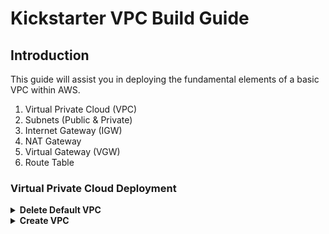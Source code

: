 # Kickstarter VPC Build Guide

## Introduction

This guide will assist you in deploying the fundamental elements of a basic VPC within AWS.  

1. Virtual Private Cloud (VPC)
2. Subnets (Public & Private)
3. Internet Gateway (IGW)
4. NAT Gateway 
5. Virtual Gateway (VGW)
6. Route Table

### Virtual Private Cloud Deployment

<details>
<summary><strong>Delete Default VPC</strong></summary><p>

1. In the AWS console select services and then select VPC
1. Within the VPC Dashboard select **Your VPCs** from the left-menu and then select Your VPC's.
    <p align="left">
      <img width="200" src="https://github.com/charliejllewellyn/aws-kickstarter/blob/master/Day1/3-VPC_Build/images/select_vpc.png">
    </p>
      
1. Select the tick box next to the default VPC and select **Actions > Delete VPC**.  On the confirmation screen select **Delete VPC**

</details>

<details>
<summary><strong>Create VPC</strong></summary><p>

1. Click **Create VPC**
1. You will then be presented with the screen below. Enter The details as below:  
    <p align="left">
      <img width="200" src="https://github.com/charliejllewellyn/aws-kickstarter/blob/master/Day1/3-VPC_Build/images/create_vpc.png">
    </p>
    **Name tag**: *ks-vpc-01*  
    **IPv4 CIDR block**: *10.0.0.0/16*  
    **IPv6 CIDR block**: *No IPv6 CIDR Block*
    **Tenancy: *Default*
1. Click **Create**.
1. On the confirmation screen click close. 

### Create Subnets

1. In the VPC dashboard select subnets from the left menu.
2. Click the **Create Subnet** Button
3. On the next screen input the values as below:  
Name Tag : *ks-public-a*  
VPC: *Select your vpc from the drop down menu*  
Availbility Zone: *eu-west-2a*  
IPv4 Cidr: *10.0.1.0/24*  

Your screen should be similar to the image below. 
 <p align="left">
      <img width="200" src="https://github.com/charliejllewellyn/aws-kickstarter/blob/master/Day1/3-VPC_Build/images/create_subnet.png">
    </p>  
    
4. Click Create and then close once the creation has completed.  
5. Repeat steps 2 - 4 to create subnets as below:    

    Name Tag : *ks-public-b*    
Availability Zone: *eu-west-2b*  
IPv4 Cidr: *10.0.2.0/24*

    Name Tag : *ks-priavte-a*     
Availability Zone: *eu-west-2a*  
IPv4 Cidr: *10.0.11.0/24*

    Name Tag : *ks-private-b*     
    Availability Zone: *eu-west-2b*  
    IPv4 Cidr:*10.0.12.0/24*
    
6. You should now have two private and two public subnets.  We need to set the public subnets to allocate public IP address automatically.     To do this select the tick box next your first public subnet, then select Actions > Modify auto-assign IP settings and tick the **Auto-assign IPv4** box.
7. Repeat step 6 for the second public subnet.

### Create IGW

1. In the VPC Dashboard select Internet Gateways from the left hand menu. Click the **Create Internet Gateway** button
2. In the name tag field insert *ks-igw-01*.
3. Click Create.
4. Once the creation has completed we need to attach the Internet Gateway to our VPC.  Select the tick box next to your IGW and select Actions > Attach to VPC.
5. Select your vpc from the drop down menu and click **Attach**.

### Create NAT Gateway

1. In the VPC Dashboard select NAT Gateways from the left hand menu. Click the **Create NAT Gateway** button
2. In the subnet field select your second public subnet from the dropdown menu.
3. Click the **Create New EIP** button which will populate the second field.
4. Click **Create a NAT Gateway**
5. Once created, click the pencil icon next to your newly created NAT gateway and add the name *ks-natgw-01*, click the tick icon.

### Create Virtual Gateway 

1. In the VPC Dashboard select Virtual Private Gateways from the left hand menu. Click the **Create Virtual Private Gateway** button
2. Input a name for the Virtual Private Gateway, in this case we will use *ks-vgw-01*.
3. Leave the ASN as **Amazon Default ASN**.
4. Click **Create Virtual Private Gateway**.
5. Once created we need to attach the Virtual Private Gateway to our VPC.  Select the checkbox next to your Virtual Private Gateway.  Then select **Actions > Attach to VPC**.
6. Select your VPC from the drop down menu and click **Yes, Attach**.

### Create Route Tables

We will require two route tables within our VPC.  One for the Private Subnets and one for the Public Subnets.  We will start with the Public route table.

1. In the VPC Dashboard select Route Tables from the left hand menu. Click the **Create Route Table** button.
2. Input the following values
   Name Tag: ks-public-rt
   VPC : Select your VPC from the dropdown menu 
3. Click **Create**
4. Once created we need to associate the Public subnets with the public routing table. To do this select the checkbox next to the public route table.  
5. Select **Actions > Edit Subnet Associations**.
6. Select the check boxes next to your two public subnets and click the **Save** button.
 <p align="left">
      <img width="200" src="https://github.com/charliejllewellyn/aws-kickstarter/blob/master/Day1/3-VPC_Build/images/subnet_assoc.png">
    </p>
7. Select **Actions > Set Main Route Table**.
8. Repeat steps 2 - 6 to create a private route table. Use the values below, Remember to select your **private subnets** when editing the subnet associations:  
  Name Tag: ks-private-rt  
VPC : Select your VPC from the dropdown menu.






  

